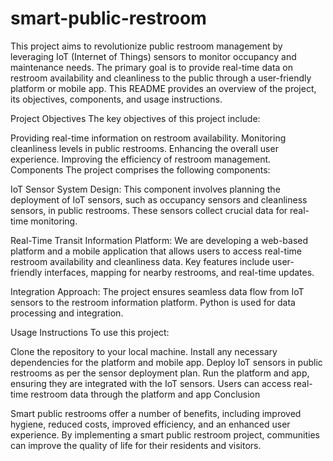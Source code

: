 # smart-public-restroom
This project aims to revolutionize public restroom management by leveraging IoT (Internet of Things) sensors to monitor occupancy and maintenance needs. The primary goal is to provide real-time data on restroom availability and cleanliness to the public through a user-friendly platform or mobile app. This README provides an overview of the project, its objectives, components, and usage instructions.

Project Objectives
The key objectives of this project include:

Providing real-time information on restroom availability.
Monitoring cleanliness levels in public restrooms.
Enhancing the overall user experience.
Improving the efficiency of restroom management.
Components
The project comprises the following components:

IoT Sensor System Design: This component involves planning the deployment of IoT sensors, such as occupancy sensors and cleanliness sensors, in public restrooms. These sensors collect crucial data for real-time monitoring.

Real-Time Transit Information Platform: We are developing a web-based platform and a mobile application that allows users to access real-time restroom availability and cleanliness data. Key features include user-friendly interfaces, mapping for nearby restrooms, and real-time updates.

Integration Approach: The project ensures seamless data flow from IoT sensors to the restroom information platform. Python is used for data processing and integration.

Usage Instructions
To use this project:

Clone the repository to your local machine.
Install any necessary dependencies for the platform and mobile app.
Deploy IoT sensors in public restrooms as per the sensor deployment plan.
Run the platform and app, ensuring they are integrated with the IoT sensors.
Users can access real-time restroom data through the platform and app
Conclusion

Smart public restrooms offer a number of benefits, including improved hygiene, reduced costs, improved efficiency, and an enhanced user experience. By implementing a smart public restroom project, communities can improve the quality of life for their residents and visitors.
